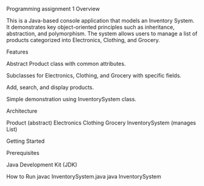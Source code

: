 Programming assignment 1 Overview

This is a Java-based console application that models an Inventory System. It demonstrates key object-oriented principles such as inheritance, abstraction, and polymorphism. The system allows users to manage a list of products categorized into Electronics, Clothing, and Grocery.

 Features

Abstract Product class with common attributes.

Subclasses for Electronics, Clothing, and Grocery with specific fields.

Add, search, and display products.

Simple demonstration using InventorySystem class.

Architecture

Product (abstract)
Electronics
Clothing
Grocery
InventorySystem (manages List<Product>)

Getting Started

Prerequisites

Java Development Kit (JDK)

How to Run
javac InventorySystem.java
java InventorySystem
